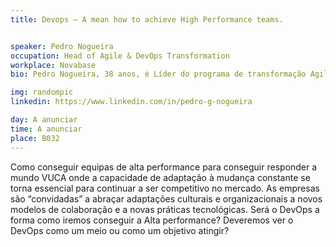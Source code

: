 ```yaml
---
title: Devops – A mean how to achieve High Performance teams.


speaker: Pedro Nogueira 
occupation: Head of Agile & DevOps Transformation
workplace: Novabase
bio: Pedro Nogueira, 38 anos, é Líder do programa de transformação Agile & DevOps na Celfocus, atualmente uma das maiores empresas de IT em Portugal e que resulta da joint venture da Vodafone Portugal com a Novabase. Trabalhou 18 anos na Vodafone Portugal, a maioria dos quais na liderança de projetos digitais para plataformas móveis e onde ganhou o Vodafone Global Hero Award e um programa anual de inovação da unidade de Operações. Formado em Engenharia Informática na Politécnico do Porto-Escola Superior de Tecnologia e Gestão e mestrado em Arquitectura, Sistemas e Redes obtido no Instituto Superior de Engenharia do Porto.

img: randompic
linkedin: https://www.linkedin.com/in/pedro-g-nogueira

day: A anunciar
time: A anunciar
place: B032
---
```


Como conseguir equipas de alta performance para conseguir responder a mundo VUCA onde a capacidade de adaptação à mudança constante se torna essencial para continuar a ser competitivo no mercado. As empresas são “convidadas” a abraçar adaptações culturais e organizacionais a novos modelos de colaboração e a novas práticas tecnológicas. Será o DevOps a forma como iremos conseguir a Alta performance? Deveremos ver o DevOps como um meio ou como um objetivo atingir?
